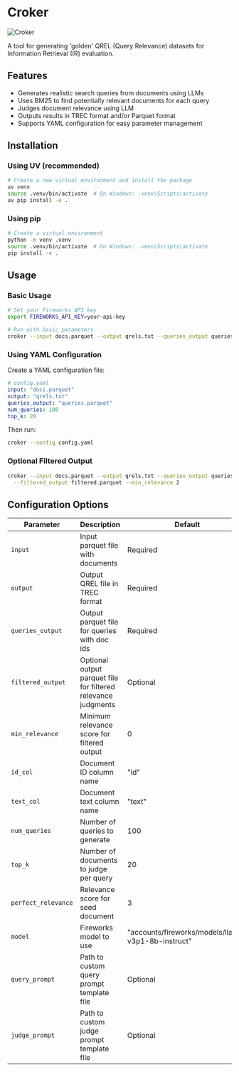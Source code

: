 # Croker

![Croker](https://media1.giphy.com/media/v1.Y2lkPTc5MGI3NjExZzd6OWxtbGhoZ2w0M3ZyejVhZ2twNGdvdTJnbHo5MmNkeHhlOGV5bCZlcD12MV9pbnRlcm5hbF9naWZfYnlfaWQmY3Q9Zw/XYAyfOJE5OpeU/giphy.gif)

A tool for generating 'golden' QREL (Query Relevance) datasets for Information Retrieval (IR) evaluation.


## Features

- Generates realistic search queries from documents using LLMs
- Uses BM25 to find potentially relevant documents for each query
- Judges document relevance using LLM
- Outputs results in TREC format and/or Parquet format
- Supports YAML configuration for easy parameter management

## Installation

### Using UV (recommended)

```bash
# Create a new virtual environment and install the package
uv venv
source .venv/bin/activate  # On Windows: .venv\Scripts\activate
uv pip install -e .
```

### Using pip

```bash
# Create a virtual environment
python -m venv .venv
source .venv/bin/activate  # On Windows: .venv\Scripts\activate
pip install -e .
```

## Usage

### Basic Usage

```bash
# Set your Fireworks API key
export FIREWORKS_API_KEY=your-api-key

# Run with basic parameters
croker --input docs.parquet --output qrels.txt --queries_output queries.parquet --num_queries 100 --top_k 20
```

### Using YAML Configuration

Create a YAML configuration file:

```yaml
# config.yaml
input: "docs.parquet"
output: "qrels.txt"
queries_output: "queries.parquet"
num_queries: 100
top_k: 20
```

Then run:

```bash
croker --config config.yaml
```

### Optional Filtered Output

```bash
croker --input docs.parquet --output qrels.txt --queries_output queries.parquet \
  --filtered_output filtered.parquet --min_relevance 2
```

## Configuration Options

| Parameter | Description | Default |
|-----------|-------------|---------|
| `input` | Input parquet file with documents | Required |
| `output` | Output QREL file in TREC format | Required |
| `queries_output` | Output parquet file for queries with doc ids | Required |
| `filtered_output` | Optional output parquet file for filtered relevance judgments | Optional |
| `min_relevance` | Minimum relevance score for filtered output | 0 |
| `id_col` | Document ID column name | "id" |
| `text_col` | Document text column name | "text" |
| `num_queries` | Number of queries to generate | 100 |
| `top_k` | Number of documents to judge per query | 20 |
| `perfect_relevance` | Relevance score for seed document | 3 |
| `model` | Fireworks model to use | "accounts/fireworks/models/llama-v3p1-8b-instruct" |
| `query_prompt` | Path to custom query prompt template file | Optional |
| `judge_prompt` | Path to custom judge prompt template file | Optional |
